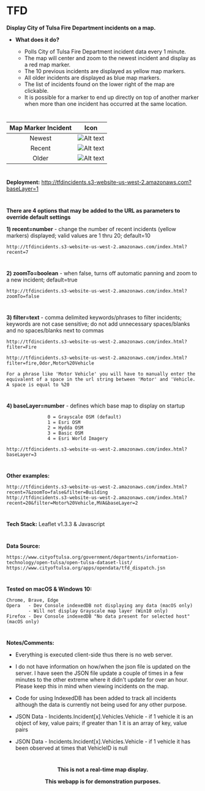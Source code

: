 # TFD   

**Display City of Tulsa Fire Department incidents on a map.**

* **What does it do?**

    * Polls City of Tulsa Fire Department incident data every 1 minute.
    * The map will center and zoom to the newest incident and display as a red map marker. 
    * The 10 previous incidents are displayed as yellow map markers.
    * All older incidents are displayed as blue map markers.
    * The list of incidents found on the lower right of the map are clickable.
    * It is possible for a marker to end up directly on top of another marker when more than one incident has occurred at the same location.

#

| Map Marker Incident | Icon          |
|:-------------:|:-------------:|
| Newest | ![Alt text](http://tfdincidents.s3-website-us-west-2.amazonaws.com/images/marker-icon-red.png "Current Incident") |
| Recent | ![Alt text](http://tfdincidents.s3-website-us-west-2.amazonaws.com/images/marker-icon-yellow.png "Recent Incident") |
| Older | ![Alt text](http://tfdincidents.s3-website-us-west-2.amazonaws.com/images/marker-icon-blue.png "Older Incident") |

#
**Deployment:** http://tfdincidents.s3-website-us-west-2.amazonaws.com?baseLayer=1

#

**There are 4 options that may be added to the URL as parameters to override default settings**

**1) recent=number** - change the number of recent incidents (yellow markers) displayed; valid values are 1 thru 20; default=10

	http://tfdincidents.s3-website-us-west-2.amazonaws.com/index.html?recent=7
#
**2) zoomTo=boolean** - when false, turns off automatic panning and zoom to a new incident; default=true

	http://tfdincidents.s3-website-us-west-2.amazonaws.com/index.html?zoomTo=false
#
**3) filter=text** - comma delimited keywords/phrases to filter incidents; keywords are not case sensitive; do not add unnecessary spaces/blanks and no spaces/blanks next to commas

	http://tfdincidents.s3-website-us-west-2.amazonaws.com/index.html?filter=Fire

	http://tfdincidents.s3-website-us-west-2.amazonaws.com/index.html?filter=fire,Odor,Motor%20Vehicle

    For a phrase like 'Motor Vehicle' you will have to manually enter the equivalent of a space in the url string between 'Motor' and 'Vehicle.  A space is equal to %20
#
**4) baseLayer=number** - defines which base map to display on startup

                   0 = Grayscale OSM (default)
                   1 = Esri OSM
                   2 = Hydda OSM
                   3 = Basic OSM
                   4 = Esri World Imagery
                   
	http://tfdincidents.s3-website-us-west-2.amazonaws.com/index.html?baseLayer=3
#  
**Other examples:**

	http://tfdincidents.s3-website-us-west-2.amazonaws.com/index.html?recent=7&zoomTo=false&filter=Building
	http://tfdincidents.s3-website-us-west-2.amazonaws.com/index.html?recent=20&filter=Motor%20Vehicle,MVA&baseLayer=2

#

**Tech Stack:** Leaflet v1.3.3 & Javascript
#

**Data Source:**

	https://www.cityoftulsa.org/government/departments/information-technology/open-tulsa/open-tulsa-dataset-list/
	https://www.cityoftulsa.org/apps/opendata/tfd_dispatch.jsn
#
**Tested on macOS & Windows 10:** 

    Chrome, Brave, Edge 
    Opera   - Dev Console indexedDB not displaying any data (macOS only)
            - Will not display Grayscale map layer (Win10 only)
    Firefox - Dev Console indexedDB "No data present for selected host" (macOS only)


#

**Notes/Comments:**

* Everything is executed client-side thus there is no web server.

* I do not have information on how/when the json file is updated on the server.  I have seen the JSON file update a couple of times in a few minutes to the other extreme where it didn't update for over an hour.  Please keep this in mind when viewing incidents on the map.  

* Code for using IndexedDB has been added to track all incidents although the data is currently not being used for any other purpose.

* JSON Data - Incidents.Incident[x].Vehicles.Vehicle - if 1 vehicle it is an object of key, value pairs; if greater than 1 it is an array of key, value pairs

* JSON Data - Incidents.Incident[x].Vehicles.Vehicle - if 1 vehicle it has been observed at times that VehicleID is null

#

**<p align="center">This is not a real-time map display.</p>**
**<p align="center">This webapp is for demonstration purposes.</p>**
